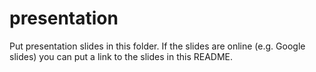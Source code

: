 # presentation

Put presentation slides in this folder. If the slides are online (e.g. Google slides) you can put a link to the slides in this README.